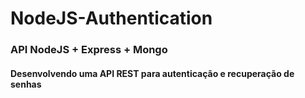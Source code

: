 # NodeJS-Authentication
### API NodeJS + Express + Mongo
#### Desenvolvendo uma API REST para autenticação e recuperação de senhas
